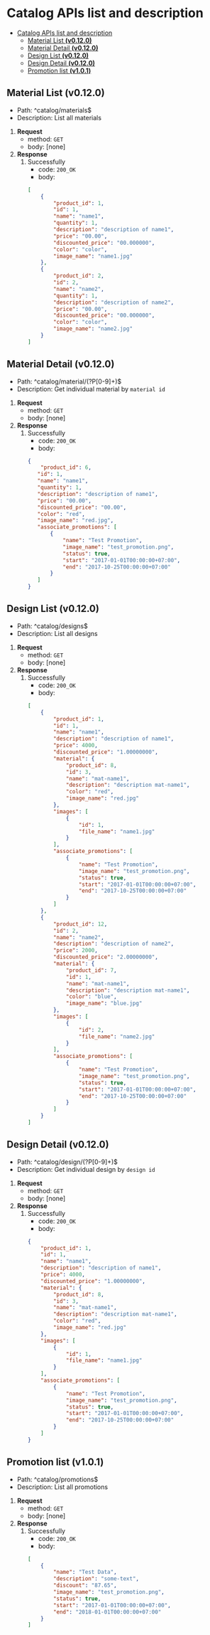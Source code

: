 # Catalog APIs list and description

- [Catalog APIs list and description](#catalog-apis-list-and-description)
    - [Material List **(v0.12.0)**](#material-list-v0120)
    - [Material Detail **(v0.12.0)**](#material-detail-v0120)
    - [Design List **(v0.12.0)**](#design-list-v0120)
    - [Design Detail **(v0.12.0)**](#design-detail-v0120)
    - [Promotion list **(v1.0.1)**](#promotion-list-v101)

## Material List **(v0.12.0)**
- Path: ^catalog/materials$
- Description: List all materials
1. **Request**
    - method: `GET`
    - body: [none]
2. **Response**
    1. Successfully
        - code: `200_OK`
        - body:
        ```json
        [
            {
                "product_id": 1,
                "id": 1,
                "name": "name1",
                "quantity": 1,
                "description": "description of name1",
                "price": "00.00",
                "discounted_price": "00.000000",
                "color": "color",
                "image_name": "name1.jpg"
            },
            {
                "product_id": 2,
                "id": 2,
                "name": "name2",
                "quantity": 1,
                "description": "description of name2",
                "price": "00.00",
                "discounted_price": "00.000000",
                "color": "color",
                "image_name": "name2.jpg"
            }
        ]
        ```

## Material Detail **(v0.12.0)**
- Path: ^catalog/material/(?P<pk>[0-9]+)$
- Description: Get individual material by `material id`
1. **Request**
    - method: `GET`
    - body: [none]
2. **Response**
    1. Successfully
        - code: `200_OK`
        - body:
        ```json
        {
            "product_id": 6,
           "id": 1,
           "name": "name1",
           "quantity": 1,
           "description": "description of name1",
           "price": "00.00",
           "discounted_price": "00.00",
           "color": "red",
           "image_name": "red.jpg",
           "associate_promotions": [
               {
                   "name": "Test Promotion",
                   "image_name": "test_promotion.png",
                   "status": true,
                   "start": "2017-01-01T00:00:00+07:00",
                   "end": "2017-10-25T00:00:00+07:00"
               }
           ]
        }
        ```

## Design List **(v0.12.0)**
- Path: ^catalog/designs$
- Description: List all designs
1. **Request**
    - method: `GET`
    - body: [none]
2. **Response**
    1. Successfully
        - code: `200_OK`
        - body:
        ```json
        [
            {
                "product_id": 1,
                "id": 1,
                "name": "name1",
                "description": "description of name1",
                "price": 4000,
                "discounted_price": "1.00000000",
                "material": {
                    "product_id": 8,
                    "id": 3,
                    "name": "mat-name1",
                    "description": "description mat-name1",
                    "color": "red",
                    "image_name": "red.jpg"
                },
                "images": [
                    {
                        "id": 1,
                        "file_name": "name1.jpg"
                    }
                ],
                "associate_promotions": [
                    {
                        "name": "Test Promotion",
                        "image_name": "test_promotion.png",
                        "status": true,
                        "start": "2017-01-01T00:00:00+07:00",
                        "end": "2017-10-25T00:00:00+07:00"
                    }
                ]
            },
            {
                "product_id": 12,
                "id": 2,
                "name": "name2",
                "description": "description of name2",
                "price": 2000,
                "discounted_price": "2.00000000",
                "material": {
                    "product_id": 7,
                    "id": 1,
                    "name": "mat-name1",
                    "description": "description mat-name1",
                    "color": "blue",
                    "image_name": "blue.jpg"
                },
                "images": [
                    {
                        "id": 2,
                        "file_name": "name2.jpg"
                    }
                ],
                "associate_promotions": [
                    {
                        "name": "Test Promotion",
                        "image_name": "test_promotion.png",
                        "status": true,
                        "start": "2017-01-01T00:00:00+07:00",
                        "end": "2017-10-25T00:00:00+07:00"
                    }
                ]
            }
        ]
        ```

## Design Detail **(v0.12.0)**
- Path: ^catalog/design/(?P<pk>[0-9]+)$
- Description: Get individual design by `design id`
1. **Request**
    - method: `GET`
    - body: [none]
2. **Response**
    1. Successfully
        - code: `200_OK`
        - body:
        ```json
        {
            "product_id": 1,
            "id": 1,
            "name": "name1",
            "description": "description of name1",
            "price": 4000,
            "discounted_price": "1.00000000",
            "material": {
                "product_id": 8,
                "id": 3,
                "name": "mat-name1",
                "description": "description mat-name1",
                "color": "red",
                "image_name": "red.jpg"
            },
            "images": [
                {
                    "id": 1,
                    "file_name": "name1.jpg"
                }
            ],
            "associate_promotions": [
                {
                    "name": "Test Promotion",
                    "image_name": "test_promotion.png",
                    "status": true,
                    "start": "2017-01-01T00:00:00+07:00",
                    "end": "2017-10-25T00:00:00+07:00"
                }
            ]
        }
        ```

## Promotion list **(v1.0.1)**
- Path: ^catalog/promotions$
- Description: List all promotions
1. **Request**
    - method: `GET`
    - body: [none]
2. **Response**
    1. Successfully
        - code: `200_OK`
        - body:
        ```json
        [
            {
                "name": "Test Data",
                "description": "some-text",
                "discount": "87.65",
                "image_name": "test_promotion.png",
                "status": true,
                "start": "2017-01-01T00:00:00+07:00",
                "end": "2018-01-01T00:00:00+07:00"
            }
        ]
        ```

